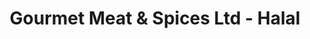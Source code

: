 ---
title: "Gourmet Meat & Spices Ltd - Halal"
url: /mangere/gourmet-meat-and-spices-ltd-halal/
shop: shop
---